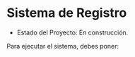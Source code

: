 <H1> Sistema de Registro</h1>

- Estado del Proyecto: En construcción.

Para ejecutar el sistema, debes poner:


